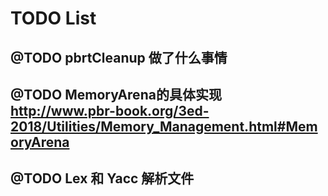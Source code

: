 # TODO List

## @TODO pbrtCleanup 做了什么事情

## @TODO MemoryArena的具体实现 http://www.pbr-book.org/3ed-2018/Utilities/Memory_Management.html#MemoryArena

## @TODO Lex 和 Yacc 解析文件

